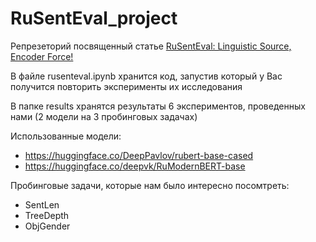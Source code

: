 # RuSentEval_project

Репрезеторий посвященный статье [RuSentEval: Linguistic Source, Encoder Force!](https://aclanthology.org/2021.bsnlp-1.6.pdf)

В файле rusenteval.ipynb хранится код, запустив который у Вас получится повторить эксперименты их исследования

В папке results хранятся результаты 6 экспериментов, проведенных нами (2 модели на 3 пробинговых задачах)

Использованные модели: 
- https://huggingface.co/DeepPavlov/rubert-base-cased
- https://huggingface.co/deepvk/RuModernBERT-base

Пробинговые задачи, которые нам было интересно посомтреть: 
- SentLen
- TreeDepth
- ObjGender
